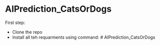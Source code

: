 # AIPrediction_CatsOrDogs
First step:

- Clone the repo
- Install all teh requarments using command: # AIPrediction_CatsOrDogs
